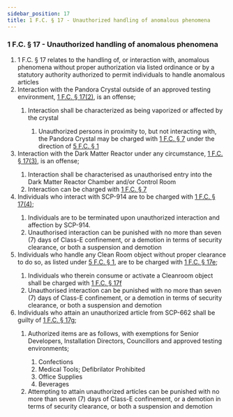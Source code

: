 ```yaml
---
sidebar_position: 17
title: 1 F.C. § 17 - Unauthorized handling of anomalous phenomena
---
```


<h3 id="FC1.17">1 F.C. § 17 - Unauthorized handling of anomalous phenomena</h3>
<ol>
	<li>1 F.C. § 17 relates to the handling of, or interaction with, anomalous phenomena without proper authorization via listed ordinance or by a statutory authority authorized to permit individuals to handle anomalous articles</li>
	<li>Interaction with the Pandora Crystal outside of an approved testing environment, <a href="#FC1.17">1 F.C. § 17(2)</a>, is an offense;</li>
	<ol style={{'list-style' : 'lower-alpha'}}>
		<li>Interaction shall be characterized as being vaporized or affected by the crystal</li>
		<ol style={{'list-style' : 'lower-roman'}}>
			<li>Unauthorized persons in proximity to, but not interacting with, the Pandora Crystal may be charged with <a href="https://legislation.scpfofficial.com/foundation_code/penal_code/criminal_articles/article_seven">1 F.C. § 7</a> under the direction of <a href="https://legislation.scpfofficial.com/foundation_code/ordinances/area_ordinance/site_phi">5 F.C. § 1</a></li>
		</ol>
	</ol>
	<li>Interaction with the Dark Matter Reactor under any circumstance, <a href="#FC1.17">1 F.C. § 17(3)</a>, is an offense;</li>
	<ol style={{'list-style' : 'lower-alpha'}}>
		<li>Interaction shall be characterised as unauthorised entry into the Dark Matter Reactor Chamber and/or Control Room</li>
		<li>Interaction can be charged with <a href="https://legislation.scpfofficial.com/foundation_code/penal_code/criminal_articles/article_seven">1 F.C. § 7</a></li>
	</ol>
	<li>Individuals who interact with SCP-914 are to be charged with <a href="#FC1.17">1 F.C. § 17(4)</a>;</li>
	<ol style={{'list-style' : 'lower-alpha'}}>
		<li>Individuals are to be terminated upon unauthorized interaction and affection by SCP-914.</li>
		<li>Unauthorised interaction can be punished with no more than seven (7) days of Class-E confinement, or a demotion in terms of security clearance, or both a suspension and demotion</li>
	</ol>
	<li>Individuals who handle any Clean Room object without proper clearance to do so, as listed under <a href="https://legislation.scpfofficial.com/foundation_code/ordinances/area_ordinance/site_phi">5 F.C. § 1</a>, are to be charged with <a href="#FC1.17">1 F.C. § 17e</a>;</li>
	<ol style={{'list-style' : 'lower-alpha'}}>
		<li>Individuals who therein consume or activate a Cleanroom object shall be charged with <a href="#FC1.17">1 F.C. § 17f</a></li>
		<li>Unauthorised interaction can be punished with no more than seven (7) days of Class-E confinement, or a demotion in terms of security clearance, or both a suspension and demotion</li>
	</ol>
	<li>Individuals who attain an unauthorized article from SCP-662 shall be guilty of <a href="#FC1.17">1 F.C. § 17g</a>;</li>
	<ol style={{'list-style' : 'lower-alpha'}}>
		<li>Authorized items are as follows, with exemptions for Senior Developers, Installation Directors, Councillors and approved testing environments;</li>
		<ol style={{'list-style' : 'lower-roman'}}>
			<li>Confections</li>
			<li>Medical Tools; Defibrilator Prohibited</li>
			<li>Office Supplies</li>
			<li>Beverages</li>
		</ol>
		<li>Attempting to attain unauthorized articles can be punished with no more than seven (7) days of Class-E confinement, or a demotion in terms of security clearance, or both a suspension and demotion</li>
	</ol>
</ol>